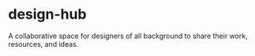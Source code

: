 # design-hub
A collaborative space for designers of all background to share their work, resources, and ideas.
